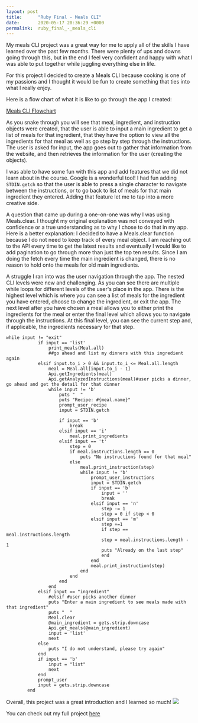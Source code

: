 ```yaml
---
layout: post
title:      "Ruby Final - Meals CLI"
date:       2020-05-17 20:36:29 +0000
permalink:  ruby_final_-_meals_cli
---
```


My meals CLI project was a great way for me to apply all of the skills I have learned over the past few months. There were plenty of ups and downs going through this, but in the end I feel very confident and happy with what I was able to put together while juggling everything else in life.

For this project I decided to create a Meals CLI because cooking is one of my passions and I thought it would be fun to create something that ties into what I really enjoy.

Here is a flow chart of what it is like to go through the app I created:

[Meals CLI Flowchart](https://drive.google.com/file/d/1eftBKlVjU3K0XuL3PhR8jTJ62e_Yt4tH/view?usp=sharing)


As  you snake through you will see that meal, ingredient, and instruction objects were created, that the user is able to input a main ingredient to get a list of meals for that ingredient, that they have the option to view all the ingredients for that meal as well as go step by step through the instructions. The user is asked for input, the app goes out to gather that information from the website, and then retrieves the information for the user (creating the objects).

I was able to have some fun with this app and add features that we did not learn about in the course. Google is a wonderful tool! I had fun adding `STDIN.getch` so that the user is able to press a single character to navigate between the instructions, or to go back to list of meals for that main ingredient they entered. Adding that feature let me to tap into a more creative side. 

A question that came up during a one-on-one was why I was using Meals.clear. I thought my original explanation was not conveyed with confidence or a true understanding as to why I chose to do that in my app. Here is a better explanation:
I decided to have a Meals.clear function because I do not need to keep track of every meal object. I am reaching out to the API every time to get the latest results and eventually I would like to add pagination to go through more than just the top ten results. Since I am doing the fetch every time the main ingredient is changed, there is no reason to hold onto the meals for old main ingredients.

A struggle I ran into was the user navigation through the app. The nested CLI levels were new and challenging. As you can see there are multiple while loops for different levels of the user's place in the app. There is the highest level which is where you can see a list of meals for the ingredient you have entered, choose to change the ingredient, or exit the app. The next level after you have chosen a meal allows you to either print the ingredients for the meal or enter the final level which allows you to navigate through the instructions. At this final level, you can see the current step and, if applicable, the ingredients necessary for that step.

```
while input != "exit"
            if input == 'list'
                print_meals(Meal.all)
                ##go ahead and list my dinners with this ingredient again
            elsif input.to_i > 0 && input.to_i <= Meal.all.length 
                meal = Meal.all[input.to_i - 1]
                Api.getIngredients(meal)
                Api.getAnalyzedInstructions(meal)#user picks a dinner, go ahead and get the detail for that dinner
                while input != 'b'
                    puts "  "
                    puts "Recipe: #{meal.name}"
                    prompt_user_recipe
                    input = STDIN.getch
                    
                    if input == 'b'
                        break
                    elsif input == 'i'
                        meal.print_ingredients
                    elsif input == 't'
                        step = 0
                        if meal.instructions.length == 0
                            puts "No instructions found for that meal"
                        else 
                            meal.print_instruction(step)
                            while input != 'b'
                                prompt_user_instructions
                                input = STDIN.getch
                                if input == 'b'
                                    input = ''
                                    break
                                elsif input == 'n'
                                    step -= 1
                                    step = 0 if step < 0
                                elsif input == 'm'
                                    step +=1
                                    if step == meal.instructions.length
                                    step = meal.instructions.length - 1
                                    puts "Already on the last step"
                                    end
                                end
                                meal.print_instruction(step)
                            end
                        end
                    end
                end
            elsif input == "ingredient"
                #elsif #user picks another dinner
                puts "Enter a main ingredient to see meals made with that ingredient"
                puts "  "
                Meal.clear
                @main_ingredient = gets.strip.downcase
                Api.get_meals(@main_ingredient)
                input = 'list'
                next
            else 
                puts "I do not understand, please try again"
            end
            if input == 'b'
                input = "list"
                next
            end
            prompt_user
            input = gets.strip.downcase
        end
```


Overall, this project was a great introduction and I learned so much! 
![](https://media3.giphy.com/media/9rhPKWpmTf3BesSxou/giphy.gif)

You can check out my full project [here](https://github.com/HGouin/Ruby-Final)

